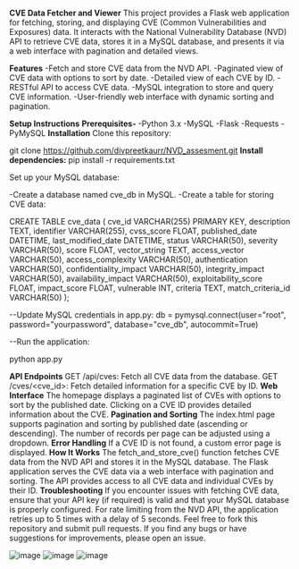 **CVE Data Fetcher and Viewer**
This project provides a Flask web application for fetching, storing, and displaying CVE (Common Vulnerabilities and Exposures) data. It interacts with the National Vulnerability Database (NVD) API to retrieve CVE data, stores it in a MySQL database, and presents it via a web interface with pagination and detailed views.

**Features**
-Fetch and store CVE data from the NVD API.
-Paginated view of CVE data with options to sort by date.
-Detailed view of each CVE by ID.
-RESTful API to access CVE data.
-MySQL integration to store and query CVE information.
-User-friendly web interface with dynamic sorting and pagination.

**Setup Instructions**
**Prerequisites-**
-Python 3.x
-MySQL
-Flask
-Requests
-PyMySQL
**Installation**
Clone this repository:

git clone https://github.com/divpreetkaurr/NVD_assesment.git
**Install dependencies:**
pip install -r requirements.txt

Set up your MySQL database:

-Create a database named cve_db in MySQL.
-Create a table for storing CVE data:

CREATE TABLE cve_data (
    cve_id VARCHAR(255) PRIMARY KEY,
    description TEXT,
    identifier VARCHAR(255),
    cvss_score FLOAT,
    published_date DATETIME,
    last_modified_date DATETIME,
    status VARCHAR(50),
    severity VARCHAR(50),
    score FLOAT,
    vector_string TEXT,
    access_vector VARCHAR(50),
    access_complexity VARCHAR(50),
    authentication VARCHAR(50),
    confidentiality_impact VARCHAR(50),
    integrity_impact VARCHAR(50),
    availability_impact VARCHAR(50),
    exploitability_score FLOAT,
    impact_score FLOAT,
    vulnerable INT,
    criteria TEXT,
    match_criteria_id VARCHAR(50)
);


--Update MySQL credentials in app.py:
db = pymysql.connect(user="root", password="yourpassword", database="cve_db", autocommit=True)


--Run the application:

python app.py

**API Endpoints**
GET /api/cves: Fetch all CVE data from the database.
GET /cves/<cve_id>: Fetch detailed information for a specific CVE by ID.
**Web Interface**
The homepage displays a paginated list of CVEs with options to sort by the published date.
Clicking on a CVE ID provides detailed information about the CVE.
**Pagination and Sorting**
The index.html page supports pagination and sorting by published date (ascending or descending).
The number of records per page can be adjusted using a dropdown.
**Error Handling**
If a CVE ID is not found, a custom error page is displayed.
**How It Works**
The fetch_and_store_cve() function fetches CVE data from the NVD API and stores it in the MySQL database.
The Flask application serves the CVE data via a web interface with pagination and sorting.
The API provides access to all CVE data and individual CVEs by their ID.
**Troubleshooting**
If you encounter issues with fetching CVE data, ensure that your API key (if required) is valid and that your MySQL database is properly configured.
For rate limiting from the NVD API, the application retries up to 5 times with a delay of 5 seconds.
Feel free to fork this repository and submit pull requests. If you find any bugs or have suggestions for improvements, please open an issue.


![image](https://github.com/user-attachments/assets/1b99aa44-01b7-4e01-8267-c942dfdf6ca6)
![image](https://github.com/user-attachments/assets/234ff776-3780-46e7-bfa5-9e4bb5346c25)
![image](https://github.com/user-attachments/assets/bbe14a59-88e7-419b-8127-b93945f0ca18)

